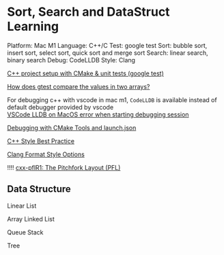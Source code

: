 # Sort, Search and DataStruct Learning

Platform: Mac M1
Language: C++/C
Test: google test
Sort: bubble sort, insert sort, select sort, quick sort and merge sort
Search: linear search, binary search
Debug: CodeLLDB
Style: Clang

[C++ project setup with CMake & unit tests (google test)](https://raymii.org/s/tutorials/Cpp_project_setup_with_cmake_and_unit_tests.html)

[How does gtest compare the values in two arrays?](https://stackoverflow.com/questions/10060110/how-does-gtest-compare-the-values-in-two-arrays)

For debugging c++ with vscode in mac m1, `CodeLLDB` is available instead of default debugger provided by vscode  
[VSCode LLDB on MacOS error when starting debugging session](https://stackoverflow.com/questions/67270447/vscode-lldb-on-macos-error-when-starting-debugging-session)

[Debugging with CMake Tools and launch.json](https://vector-of-bool.github.io/docs/vscode-cmake-tools/debugging.html)

[C++ Style Best Practice](https://lefticus.gitbooks.io/cpp-best-practices/content/03-Style.html)

[Clang Format Style Options](https://clang.llvm.org/docs/ClangFormatStyleOptions.html)

!!!! [cxx-pflR1: The Pitchfork Layout (PFL)](https://api.csswg.org/bikeshed/?force=1&url=https://raw.githubusercontent.com/vector-of-bool/pitchfork/develop/data/spec.bs)

## Data Structure

Linear List

Array
Linked List

Queue
Stack

Tree